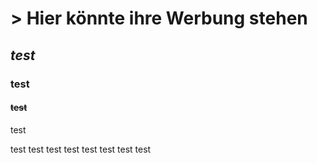 # > Hier könnte ihre Werbung stehen


## *test* 
### **test**
#### ~~test~~
test 




test 
test 
test 
test 
test 
test 
test 
test 

